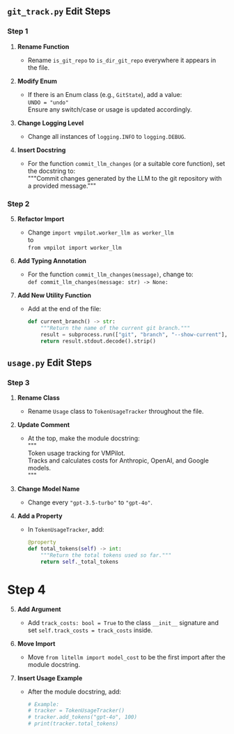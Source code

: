 ## `git_track.py` Edit Steps

### Step 1
1. **Rename Function**
   - Rename `is_git_repo` to `is_dir_git_repo` everywhere it appears in the file.

2. **Modify Enum**
   - If there is an Enum class (e.g., `GitState`), add a value:  
     `UNDO = "undo"`  
     Ensure any switch/case or usage is updated accordingly.

3. **Change Logging Level**
   - Change all instances of `logging.INFO` to `logging.DEBUG`.

4. **Insert Docstring**
   - For the function `commit_llm_changes` (or a suitable core function), set the docstring to:  
     """Commit changes generated by the LLM to the git repository with a provided message."""

### Step 2

5. **Refactor Import**
   - Change `import vmpilot.worker_llm as worker_llm`  
     to  
     `from vmpilot import worker_llm`

6. **Add Typing Annotation**
   - For the function `commit_llm_changes(message)`, change to:  
     `def commit_llm_changes(message: str) -> None:`

7. **Add New Utility Function**
   - Add at the end of the file:  
     ```python
     def current_branch() -> str:
         """Return the name of the current git branch."""
         result = subprocess.run(["git", "branch", "--show-current"], stdout=subprocess.PIPE, check=True)
         return result.stdout.decode().strip()
     ```


## `usage.py` Edit Steps

### Step 3

1. **Rename Class**
   - Rename `Usage` class to `TokenUsageTracker` throughout the file.

2. **Update Comment**
   - At the top, make the module docstring:  
     """  
     Token usage tracking for VMPilot.  
     Tracks and calculates costs for Anthropic, OpenAI, and Google models.  
     """

3. **Change Model Name**
   - Change every `"gpt-3.5-turbo"` to `"gpt-4o"`.

4. **Add a Property**
   - In `TokenUsageTracker`, add:  
     ```python
     @property
     def total_tokens(self) -> int:
         """Return the total tokens used so far."""
         return self._total_tokens
     ```

# Step 4

5. **Add Argument**
   - Add `track_costs: bool = True` to the class `__init__` signature and set `self.track_costs = track_costs` inside.

6. **Move Import**
   - Move `from litellm import model_cost` to be the first import after the module docstring.

7. **Insert Usage Example**
   - After the module docstring, add:
     ```python
     # Example:
     # tracker = TokenUsageTracker()
     # tracker.add_tokens("gpt-4o", 100)
     # print(tracker.total_tokens)
     ```
